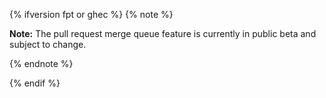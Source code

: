 {% ifversion fpt or ghec %}
{% note %}

**Note:** The pull request merge queue feature is currently in public beta and subject to change.

{% endnote %}

{% endif %}
